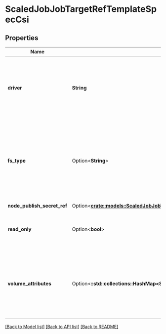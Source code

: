 # ScaledJobJobTargetRefTemplateSpecCsi

## Properties

Name | Type | Description | Notes
------------ | ------------- | ------------- | -------------
**driver** | **String** | Driver is the name of the CSI driver that handles this volume. Consult with your admin for the correct name as registered in the cluster. | 
**fs_type** | Option<**String**> | Filesystem type to mount. Ex. \"ext4\", \"xfs\", \"ntfs\". If not provided, the empty value is passed to the associated CSI driver which will determine the default filesystem to apply. | [optional]
**node_publish_secret_ref** | Option<[**crate::models::ScaledJobJobTargetRefTemplateSpecCsiNodePublishSecretRef**](ScaledJob_jobTargetRef_template_spec_csi_nodePublishSecretRef.md)> |  | [optional]
**read_only** | Option<**bool**> | Specifies a read-only configuration for the volume. Defaults to false (read/write). | [optional]
**volume_attributes** | Option<**::std::collections::HashMap<String, String>**> | VolumeAttributes stores driver-specific properties that are passed to the CSI driver. Consult your driver's documentation for supported values. | [optional]

[[Back to Model list]](../README.md#documentation-for-models) [[Back to API list]](../README.md#documentation-for-api-endpoints) [[Back to README]](../README.md)



